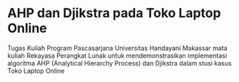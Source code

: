 # AHP dan Djikstra pada Toko Laptop Online
Tugas Kuliah Program Pascasarjana Universitas Handayani Makassar mata kuliah Rekayasa Perangkat Lunak untuk mendemonstrasikan implementasi algoritma AHP (Analytical Hierarchy Process) dan Djikstra dalam stusi kasus Toko Laptop Online
